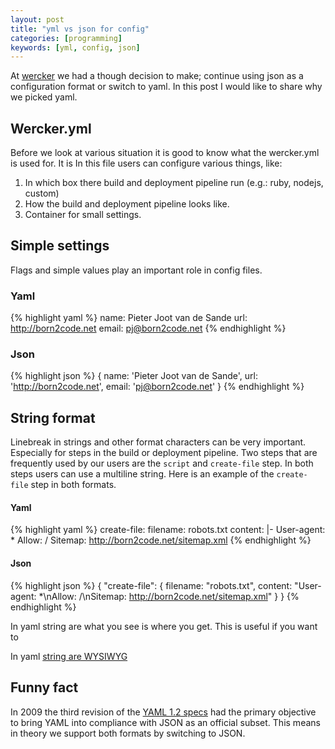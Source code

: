 ```yaml
---
layout: post
title: "yml vs json for config"
categories: [programming]
keywords: [yml, config, json]
---
```


At [wercker](http://wercker.com) we had a though decision to make; continue using json as a configuration format or switch to yaml. In this post I would like to share why we picked yaml.

## Wercker.yml
Before we look at various situation it is good to know what the wercker.yml is used for.  It is In this file users can configure various things, like:

1. In which box there build and deployment pipeline run (e.g.: ruby, nodejs, custom)
2. How the build and deployment pipeline looks like.
3. Container for small settings.

## Simple settings

Flags and simple values play an important role in config files.

### Yaml

{% highlight yaml %}
name: Pieter Joot van de Sande
url: http://born2code.net
email: pj@born2code.net
{% endhighlight %}

### Json

{% highlight json %}
{
  name: 'Pieter Joot van de Sande',
  url: 'http://born2code.net',
  email: 'pj@born2code.net'
}
{% endhighlight %}

## String format

Linebreak in strings and other format characters can be very important. Especially for steps in the build or deployment pipeline. Two steps that are frequently used by our users are the `script` and `create-file` step. In both steps users can use a multiline string. Here is an example of the `create-file` step in both formats.

#### Yaml

{% highlight yaml %}
create-file:
    filename: robots.txt
    content: |-
        User-agent: *
        Allow: /
        Sitemap: http://born2code.net/sitemap.xml
{% endhighlight %}

#### Json

{% highlight json %}
{
  "create-file":
  {
    filename: "robots.txt",
    content: "User-agent: *\nAllow: /\nSitemap: http://born2code.net/sitemap.xml"
  }
}
{% endhighlight %}

In yaml string are what you see is where you get. This is useful if you want to


In yaml [string are WYSIWYG](http://yaml.org/spec/1.2/spec.html#id2760844)


## Funny fact
In 2009 the third revision of the [YAML 1.2 specs](http://yaml.org/spec/1.2/spec.html) had the primary objective to bring YAML into compliance with JSON as an official subset. This means in theory we support both formats by switching to JSON.

